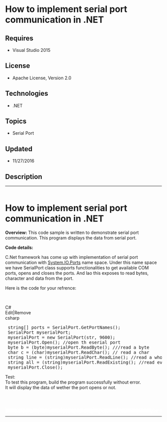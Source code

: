 # How to implement serial port communication in .NET
## Requires
- Visual Studio 2015
## License
- Apache License, Version 2.0
## Technologies
- .NET
## Topics
- Serial Port
## Updated
- 11/27/2016
## Description

<hr>
<div><a href="http://blogs.msdn.com/b/onecode" style="margin-top:3px"><img src="-onecodesampletopbanner1" alt="">
</a></div>
<h1>How to implement serial port communication in .NET</h1>
<p><strong>Overview:</strong> This code sample is written&nbsp;to demonstrate serial port communication. This program displays the data from serial port.</p>
<p><strong>Code details:</strong></p>
<p>C.Net framework has come up with implementation of serial port communication with <a class="libraryLink" href="https://msdn.microsoft.com/en-US/library/System.IO.Ports.aspx" target="_blank" title="Auto generated link to System.IO.Ports">System.IO.Ports</a> name space. Under this name space we have SerialPort class supports functionalities to get available COM ports, opens&nbsp;and closes the ports. And lao this
 exposes to read bytes, character and data from the port.</p>
<p>Here&nbsp;is the code for your refrence:</p>
<p>&nbsp;</p>
<div class="scriptcode">
<div class="pluginEditHolder" pluginCommand="mceScriptCode">
<div class="title"><span>C#</span></div>
<div class="pluginLinkHolder"><span class="pluginEditHolderLink">Edit</span>|<span class="pluginRemoveHolderLink">Remove</span></div>
<span class="hidden">csharp</span>

<div class="preview">
<pre class="csharp">&nbsp;<span class="cs__keyword">string</span>[]&nbsp;ports&nbsp;=&nbsp;SerialPort.GetPortNames();&nbsp;
&nbsp;SerialPort&nbsp;myserialPort;&nbsp;
&nbsp;myserialPort&nbsp;=&nbsp;<span class="cs__keyword">new</span>&nbsp;SerialPort(str,&nbsp;<span class="cs__number">9600</span>);&nbsp;
&nbsp;myserialPort.Open();&nbsp;<span class="cs__com">//open&nbsp;th&nbsp;eserial&nbsp;port</span>&nbsp;
&nbsp;<span class="cs__keyword">byte</span>&nbsp;b&nbsp;=&nbsp;(<span class="cs__keyword">byte</span>)myserialPort.ReadByte();&nbsp;<span class="cs__com">///read&nbsp;a&nbsp;byte</span>&nbsp;
&nbsp;<span class="cs__keyword">char</span>&nbsp;c&nbsp;=&nbsp;(<span class="cs__keyword">char</span>)myserialPort.ReadChar();&nbsp;<span class="cs__com">//&nbsp;read&nbsp;a&nbsp;char</span>&nbsp;
&nbsp;<span class="cs__keyword">string</span>&nbsp;line&nbsp;=&nbsp;(<span class="cs__keyword">string</span>)myserialPort.ReadLine();&nbsp;<span class="cs__com">//read&nbsp;a&nbsp;whole&nbsp;line</span>&nbsp;
&nbsp;<span class="cs__keyword">string</span>&nbsp;all&nbsp;=&nbsp;(<span class="cs__keyword">string</span>)myserialPort.ReadExisting();&nbsp;<span class="cs__com">//read&nbsp;everythin&nbsp;in&nbsp;the&nbsp;buffer</span>&nbsp;
&nbsp;myserialPort.Close();&nbsp;</pre>
</div>
</div>
</div>
<p>Test:<br>
To test this program, build the program successfully without error.<br>
It will display the data of&nbsp;wether the port opens or not. <br>
<br>
</p>
<p>&nbsp;</p>
<p style="line-height:0.6pt; color:white">Microsoft All-In-One Code Framework is a free, centralized code sample library driven by developers' real-world pains and needs. The goal is to provide customer-driven code samples for all Microsoft development technologies,
 and reduce developers' efforts in solving typical programming tasks. Our team listens to developers&rsquo; pains in the MSDN forums, social media and various DEV communities. We write code samples based on developers&rsquo; frequently asked programming tasks,
 and allow developers to download them with a short sample publishing cycle. Additionally, we offer a free code sample request service. It is a proactive way for our developer community to obtain code samples directly from Microsoft.</p>
<hr>
<div><a href="http://go.microsoft.com/?linkid=9759640" style="margin-top:3px"><img src="-onecodelogo" alt="">
</a></div>
